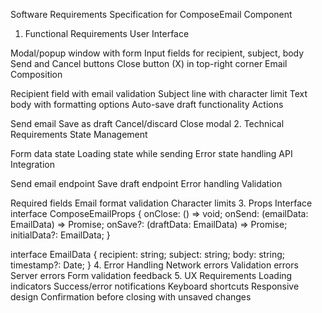 Software Requirements Specification for ComposeEmail Component
1. Functional Requirements
User Interface

Modal/popup window with form
Input fields for recipient, subject, body
Send and Cancel buttons
Close button (X) in top-right corner
Email Composition

Recipient field with email validation
Subject line with character limit
Text body with formatting options
Auto-save draft functionality
Actions

Send email
Save as draft
Cancel/discard
Close modal
2. Technical Requirements
State Management

Form data state
Loading state while sending
Error state handling
API Integration

Send email endpoint
Save draft endpoint
Error handling
Validation

Required fields
Email format validation
Character limits
3. Props Interface
interface ComposeEmailProps {
    onClose: () => void;
    onSend: (emailData: EmailData) => Promise<void>;
    onSave?: (draftData: EmailData) => Promise<void>;
    initialData?: EmailData;
}

interface EmailData {
    recipient: string;
    subject: string;
    body: string;
    timestamp?: Date;
}
4. Error Handling
Network errors
Validation errors
Server errors
Form validation feedback
5. UX Requirements
Loading indicators
Success/error notifications
Keyboard shortcuts
Responsive design
Confirmation before closing with unsaved changes